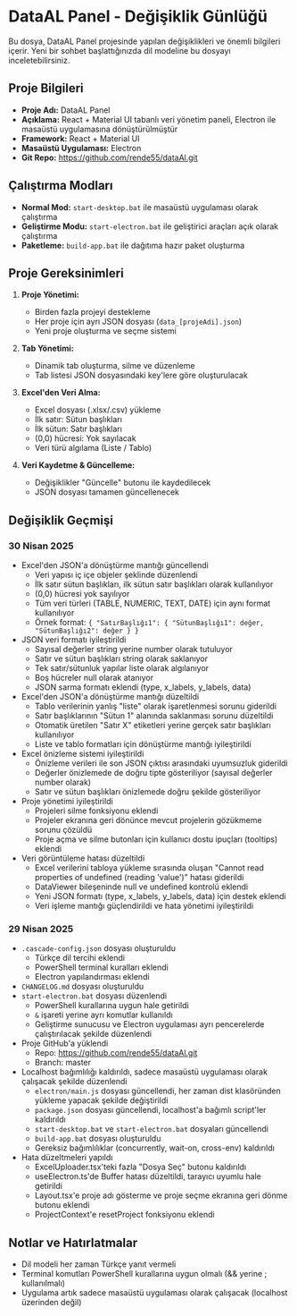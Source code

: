 # DataAL Panel - Değişiklik Günlüğü

Bu dosya, DataAL Panel projesinde yapılan değişiklikleri ve önemli bilgileri içerir. Yeni bir sohbet başlattığınızda dil modeline bu dosyayı inceletebilirsiniz.

## Proje Bilgileri

- **Proje Adı:** DataAL Panel
- **Açıklama:** React + Material UI tabanlı veri yönetim paneli, Electron ile masaüstü uygulamasına dönüştürülmüştür
- **Framework:** React + Material UI
- **Masaüstü Uygulaması:** Electron
- **Git Repo:** https://github.com/rende55/dataAl.git

## Çalıştırma Modları

- **Normal Mod:** `start-desktop.bat` ile masaüstü uygulaması olarak çalıştırma
- **Geliştirme Modu:** `start-electron.bat` ile geliştirici araçları açık olarak çalıştırma
- **Paketleme:** `build-app.bat` ile dağıtıma hazır paket oluşturma

## Proje Gereksinimleri

1. **Proje Yönetimi:**
   - Birden fazla projeyi destekleme
   - Her proje için ayrı JSON dosyası (`data_[projeAdi].json`)
   - Yeni proje oluşturma ve seçme sistemi

2. **Tab Yönetimi:**
   - Dinamik tab oluşturma, silme ve düzenleme
   - Tab listesi JSON dosyasındaki key'lere göre oluşturulacak

3. **Excel'den Veri Alma:**
   - Excel dosyası (.xlsx/.csv) yükleme
   - İlk satır: Sütun başlıkları
   - İlk sütun: Satır başlıkları
   - (0,0) hücresi: Yok sayılacak
   - Veri türü algılama (Liste / Tablo)

4. **Veri Kaydetme & Güncelleme:**
   - Değişiklikler "Güncelle" butonu ile kaydedilecek
   - JSON dosyası tamamen güncellenecek

## Değişiklik Geçmişi

### 30 Nisan 2025
- Excel'den JSON'a dönüştürme mantığı güncellendi
  - Veri yapısı iç içe objeler şeklinde düzenlendi
  - İlk satır sütun başlıkları, ilk sütun satır başlıkları olarak kullanılıyor
  - (0,0) hücresi yok sayılıyor
  - Tüm veri türleri (TABLE, NUMERIC, TEXT, DATE) için aynı format kullanılıyor
  - Örnek format: `{ "SatırBaşlığı1": { "SütunBaşlığı1": değer, "SütunBaşlığı2": değer } }`
- JSON veri formatı iyileştirildi
  - Sayısal değerler string yerine number olarak tutuluyor
  - Satır ve sütun başlıkları string olarak saklanıyor
  - Tek satır/sütunluk yapılar liste olarak algılanıyor
  - Boş hücreler null olarak atanıyor
  - JSON sarma formatı eklendi (type, x_labels, y_labels, data)
- Excel'den JSON'a dönüştürme mantığı düzeltildi
  - Tablo verilerinin yanlış "liste" olarak işaretlenmesi sorunu giderildi
  - Satır başlıklarının "Sütun 1" alanında saklanması sorunu düzeltildi
  - Otomatik üretilen "Satır X" etiketleri yerine gerçek satır başlıkları kullanılıyor
  - Liste ve tablo formatları için dönüştürme mantığı iyileştirildi
- Excel önizleme sistemi iyileştirildi
  - Önizleme verileri ile son JSON çıktısı arasındaki uyumsuzluk giderildi
  - Değerler önizlemede de doğru tipte gösteriliyor (sayısal değerler number olarak)
  - Satır ve sütun başlıkları önizlemede doğru şekilde gösteriliyor
- Proje yönetimi iyileştirildi
  - Projeleri silme fonksiyonu eklendi
  - Projeler ekranına geri dönünce mevcut projelerin gözükmeme sorunu çözüldü
  - Proje açma ve silme butonları için kullanıcı dostu ipuçları (tooltips) eklendi
- Veri görüntüleme hatası düzeltildi
  - Excel verilerini tabloya yükleme sırasında oluşan "Cannot read properties of undefined (reading 'value')" hatası giderildi
  - DataViewer bileşeninde null ve undefined kontrolü eklendi
  - Yeni JSON formatı (type, x_labels, y_labels, data) için destek eklendi
  - Veri işleme mantığı güçlendirildi ve hata yönetimi iyileştirildi

### 29 Nisan 2025
- `.cascade-config.json` dosyası oluşturuldu
  - Türkçe dil tercihi eklendi
  - PowerShell terminal kuralları eklendi
  - Electron yapılandırması eklendi
- `CHANGELOG.md` dosyası oluşturuldu
- `start-electron.bat` dosyası düzenlendi
  - PowerShell kurallarına uygun hale getirildi
  - `&` işareti yerine ayrı komutlar kullanıldı
  - Geliştirme sunucusu ve Electron uygulaması ayrı pencerelerde çalıştırılacak şekilde düzenlendi
- Proje GitHub'a yüklendi
  - Repo: https://github.com/rende55/dataAl.git
  - Branch: master
- Localhost bağımlılığı kaldırıldı, sadece masaüstü uygulaması olarak çalışacak şekilde düzenlendi
  - `electron/main.js` dosyası güncellendi, her zaman dist klasöründen yükleme yapacak şekilde değiştirildi
  - `package.json` dosyası güncellendi, localhost'a bağımlı script'ler kaldırıldı
  - `start-desktop.bat` ve `start-electron.bat` dosyaları güncellendi
  - `build-app.bat` dosyası oluşturuldu
  - Gereksiz bağımlılıklar (concurrently, wait-on, cross-env) kaldırıldı
- Hata düzeltmeleri yapıldı
  - ExcelUploader.tsx'teki fazla "Dosya Seç" butonu kaldırıldı
  - useElectron.ts'de Buffer hatası düzeltildi, tarayıcı uyumlu hale getirildi
  - Layout.tsx'e proje adı gösterme ve proje seçme ekranına geri dönme butonu eklendi
  - ProjectContext'e resetProject fonksiyonu eklendi

## Notlar ve Hatırlatmalar

- Dil modeli her zaman Türkçe yanıt vermeli
- Terminal komutları PowerShell kurallarına uygun olmalı (&& yerine ; kullanılmalı)
- Uygulama artık sadece masaüstü uygulaması olarak çalışacak (localhost üzerinden değil)
